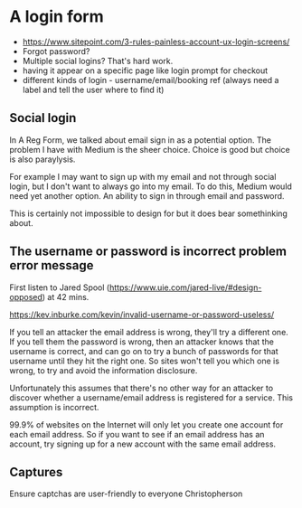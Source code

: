 # A login form

- https://www.sitepoint.com/3-rules-painless-account-ux-login-screens/
- Forgot password?
- Multiple social logins? That's hard work.
- having it appear on a specific page like login prompt for checkout
- different kinds of login - username/email/booking ref (always need a label and tell the user where to find it)

## Social login

In A Reg Form, we talked about email sign in as a potential option. The problem I have with Medium is the sheer choice. Choice is good but choice is also paraylysis.

For example I may want to sign up with my email and not through social login, but I don't want to always go into my email. To do this, Medium would need yet another option. An ability to sign in through email and password.

This is certainly not impossible to design for but it does bear somethinking about.

## The username or password is incorrect problem error message

First listen to Jared Spool (https://www.uie.com/jared-live/#design-opposed) at 42 mins.

https://kev.inburke.com/kevin/invalid-username-or-password-useless/

If you tell an attacker the email address is wrong, they'll try a different one. If you tell them the password is wrong, then an attacker knows that the username is correct, and can go on to try a bunch of passwords for that username until they hit the right one. So sites won't tell you which one is wrong, to try and avoid the information disclosure.

Unfortunately this assumes that there's no other way for an attacker to discover whether a username/email address is registered for a service. This assumption is incorrect.

99.9% of websites on the Internet will only let you create one account for each email address. So if you want to see if an email address has an account, try signing up for a new account with the same email address.

## Captures

Ensure captchas are user-friendly to everyone Christopherson
